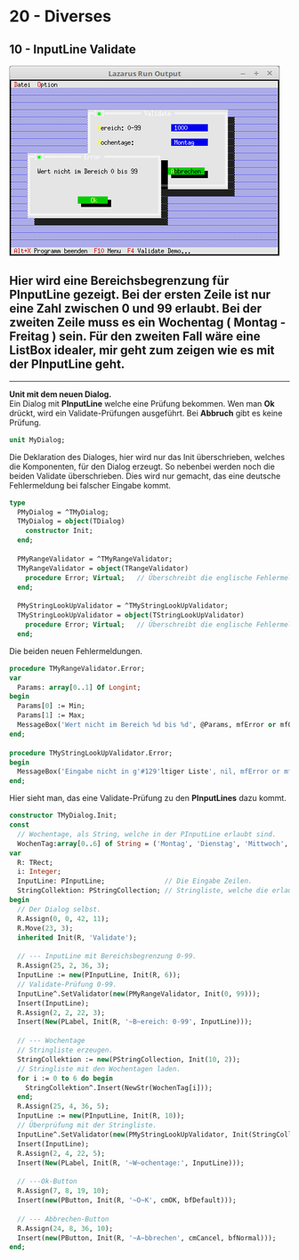 # 20 - Diverses
## 10 - InputLine Validate

![image.png](image.png)

Hier wird eine Bereichsbegrenzung für <b>PInputLine</b> gezeigt.
Bei der ersten Zeile ist nur eine Zahl zwischen 0 und 99 erlaubt.
Bei der zweiten Zeile muss es ein Wochentag ( Montag - Freitag ) sein.
Für den zweiten Fall wäre eine ListBox idealer, mir geht zum zeigen wie es mit der <b>PInputLine</b> geht.
---
---
<b>Unit mit dem neuen Dialog.</b>
<br>
Ein Dialog mit <b>PInputLine</b> welche eine Prüfung bekommen.
Wen man <b>Ok</b> drückt, wird ein Validate-Prüfungen ausgeführt.
Bei <b>Abbruch</b> gibt es keine Prüfung.

```pascal
unit MyDialog;

```

Die Deklaration des Dialoges, hier wird nur das Init überschrieben, welches die Komponenten, für den Dialog erzeugt.
So nebenbei werden noch die beiden Validate überschrieben.
Dies wird nur gemacht, das eine deutsche Fehlermeldung bei falscher Eingabe kommt.

```pascal
type
  PMyDialog = ^TMyDialog;
  TMyDialog = object(TDialog)
    constructor Init;
  end;

  PMyRangeValidator = ^TMyRangeValidator;
  TMyRangeValidator = object(TRangeValidator)
    procedure Error; Virtual;   // Überschreibt die englische Fehlermeldung.
  end;

  PMyStringLookUpValidator = ^TMyStringLookUpValidator;
  TMyStringLookUpValidator = object(TStringLookUpValidator)
    procedure Error; Virtual;   // Überschreibt die englische Fehlermeldung.
  end;

```

Die beiden neuen Fehlermeldungen.

```pascal
procedure TMyRangeValidator.Error;
var
  Params: array[0..1] Of Longint;
begin
  Params[0] := Min;
  Params[1] := Max;
  MessageBox('Wert nicht im Bereich %d bis %d', @Params, mfError or mfOKButton);
end;

procedure TMyStringLookUpValidator.Error;
begin
  MessageBox('Eingabe nicht in g'#129'ltiger Liste', nil, mfError or mfOKButton);
end;

```

Hier sieht man, das eine Validate-Prüfung zu den <b>PInputLines</b> dazu kommt.

```pascal
constructor TMyDialog.Init;
const
  // Wochentage, als String, welche in der PInputLine erlaubt sind.
  WochenTag:array[0..6] of String = ('Montag', 'Dienstag', 'Mittwoch', 'Donnerstag', 'Freitag', 'Samstag', 'Sonntag');
var
  R: TRect;
  i: Integer;
  InputLine: PInputLine;               // Die Eingabe Zeilen.
  StringCollektion: PStringCollection; // Stringliste, welche die erlaubten Strings enthält.
begin
  // Der Dialog selbst.
  R.Assign(0, 0, 42, 11);
  R.Move(23, 3);
  inherited Init(R, 'Validate');

  // --- InputLine mit Bereichsbegrenzung 0-99.
  R.Assign(25, 2, 36, 3);
  InputLine := new(PInputLine, Init(R, 6));
  // Validate-Prüfung 0-99.
  InputLine^.SetValidator(new(PMyRangeValidator, Init(0, 99)));
  Insert(InputLine);
  R.Assign(2, 2, 22, 3);
  Insert(New(PLabel, Init(R, '~B~ereich: 0-99', InputLine)));

  // --- Wochentage
  // Stringliste erzeugen.
  StringCollektion := new(PStringCollection, Init(10, 2));
  // Stringliste mit den Wochentagen laden.
  for i := 0 to 6 do begin
    StringCollektion^.Insert(NewStr(WochenTag[i]));
  end;
  R.Assign(25, 4, 36, 5);
  InputLine := new(PInputLine, Init(R, 10));
  // Überprüfung mit der Stringliste.
  InputLine^.SetValidator(new(PMyStringLookUpValidator, Init(StringCollektion)));
  Insert(InputLine);
  R.Assign(2, 4, 22, 5);
  Insert(New(PLabel, Init(R, '~W~ochentage:', InputLine)));

  // ---Ok-Button
  R.Assign(7, 8, 19, 10);
  Insert(new(PButton, Init(R, '~O~K', cmOK, bfDefault)));

  // --- Abbrechen-Button
  R.Assign(24, 8, 36, 10);
  Insert(new(PButton, Init(R, '~A~bbrechen', cmCancel, bfNormal)));
end;

```



